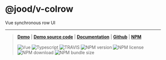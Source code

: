 # @jood/v-colrow

Vue synchronous row UI

*** 

> __[Demo](https://molgga.github.io/jood-v-colrow)__
| __[Demo source code](https://github.com/molgga/jood-v-colrow/tree/master/packages/dev/src/components/example)__
| __[Documentation](https://molgga.github.io/jood-v-colrow/documents)__
| __[Github](https://github.com/molgga/jood-v-colrow)__
| __[NPM](https://www.npmjs.com/package/@jood/v-colrow)__
\
\
![Vue](https://img.shields.io/static/v1.svg?label=&style=flat-square&logoColor=white&color=4fc08d&logo=vue.js&message=Vue)
![Typescript](https://img.shields.io/static/v1.svg?label=&style=flat-square&logoColor=white&color=3178c6&logo=typescript&message=Typescript)
![TRAVIS](https://travis-ci.org/molgga/jood-v-colrow.svg?branch=master)
![NPM version](https://img.shields.io/npm/v/@jood/v-colrow.svg)
![NPM license](https://img.shields.io/npm/l/@jood/v-colrow)
![NPM download](https://img.shields.io/npm/dt/@jood/v-colrow)
![NPM bundle size](https://img.shields.io/bundlephobia/min/@jood/v-colrow)
